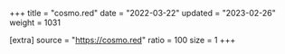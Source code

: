 +++
title = "cosmo.red"
date = "2022-03-22"
updated = "2023-02-26"
weight = 1031

[extra]
source = "https://cosmo.red"
ratio = 100
size = 1
+++
